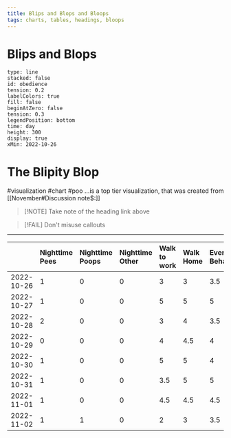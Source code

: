 ```yaml
---
title: Blips and Blops and Bloops
tags: charts, tables, headings, bloops
---
```

# Blips and Blops

```chart
type: line
stacked: false
id: obedience
tension: 0.2
labelColors: true
fill: false
beginAtZero: false
tension: 0.3
legendPosition: bottom
time: day
height: 300
display: true
xMin: 2022-10-26

```

# The Blipity Blop 
#visualization #chart #poo
…is a top tier visualization, that was created from [[November#Discussion note$:]]

> [!NOTE] Take note of the heading link above 

> [!FAIL]
> Don't misuse callouts


---

|            | Nighttime Pees | Nighttime Poops | Nighttime Other | Walk to work | Walk Home | Evening Behavior | Illness/Injury | Daytime Pee Misses | Daytime Poop Misses |     |            |
|:---------- |:-------------- |:--------------- |:--------------- |:------------ |:--------- |:---------------- |:-------------- |:------------------ |:------------------- |:--- | ---------- |
| 2022-10-26 | 1              | 0               | 0               | 3            | 3         | 3.5              | 0              | 1                  | 0                   |     |            |
| 2022-10-27 | 1              | 0               | 0               | 5            | 5         | 5                | 0              | 1                  | 0                   |     |            |
| 2022-10-28 | 2              | 0               | 0               | 3            | 4         | 3.5              | 0              | 1                  | 1                   |     |            |
| 2022-10-29 | 0              | 0               | 0               | 4            | 4.5       | 4                | 0              | 1                  | 0                   |     |            |
| 2022-10-30 | 1              | 0               | 0               | 5            | 5         | 4                | 0              | 0                  | 0                   |     |            |
| 2022-10-31 | 1              | 0               | 0               | 3.5          | 5         | 5                | 0              | 0                  | 0                   |     |            |
| 2022-11-01 | 1              | 0               | 0               | 4.5          | 4.5       | 4.5              | 1              | 0                  | 1                   |     |            |
| 2022-11-02 | 1              | 1               | 0               | 2            | 3         | 3.5              | 1              | 1                  | 1                   |     | ^obedience | 


